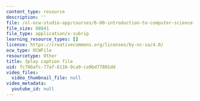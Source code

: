 ```yaml
---
content_type: resource
description: ''
file: /ol-ocw-studio-app/courses/6-00-introduction-to-computer-science-and-programming-fall-2008/fc786afc77af61169ca9ca9bd77801dd_SXR9CDof7qw.srt
file_size: 88841
file_type: application/x-subrip
learning_resource_types: []
license: https://creativecommons.org/licenses/by-nc-sa/4.0/
ocw_type: OCWFile
resourcetype: Other
title: 3play caption file
uid: fc786afc-77af-6116-9ca9-ca9bd77801dd
video_files:
  video_thumbnail_file: null
video_metadata:
  youtube_id: null
---
```

